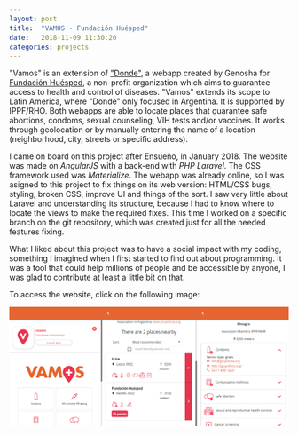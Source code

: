 ```yaml
---
layout: post
title:  "VAMOS - Fundación Huésped"
date:   2018-11-09 11:30:20
categories: projects
---
```


"Vamos" is an extension of ["Donde"](https://donde.huesped.org.ar/#/), a webapp created by Genosha for [Fundación Huésped](https://www.huesped.org.ar/), a non-profit organization which aims to guarantee access to health and control of diseases. "Vamos" extends its scope to Latin America, where "Donde" only focused in Argentina. It is supported by IPPF/RHO. Both webapps are able to locate places that guarantee safe abortions, condoms, sexual counseling, VIH tests and/or vaccines. It works through geolocation or by manually entering the name of a location (neighborhood, city, streets or specific address).

I came on board on this project after Ensueño, in January 2018. The website was made on *AngularJS* with a back-end with *PHP Laravel*. The CSS framework used was *Materialize*. The webapp was already online, so I was asigned to this project to fix things on its web version: HTML/CSS bugs, styling, broken CSS, improve UI and things of the sort. I saw very little about Laravel and understanding its structure, because I had to know where to locate the views to make the required fixes. This time I worked on a specific branch on the git repository, which was created just for all the needed features fixing.

What I liked about this project was to have a social impact with my coding, something I imagined when I first started to find out about programming. It was a tool that could help millions of people and be accessible by anyone, I was glad to contribute at least a little bit on that.

To access the website, click on the following image:

[![VAMOS](/static/projects/vamos.png)](https://vamoslac.org/)

